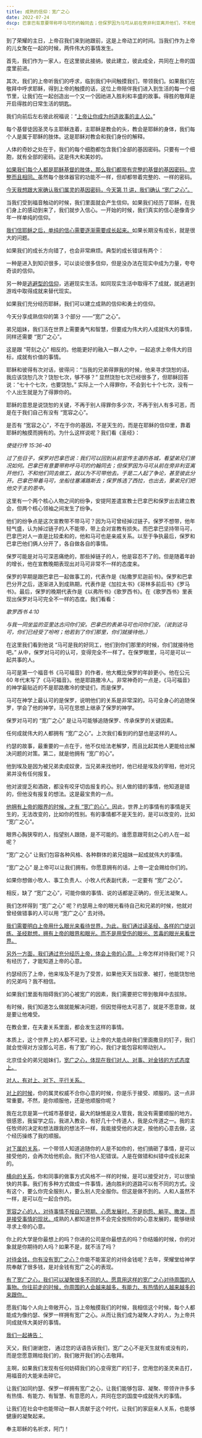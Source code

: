 ```yaml
---
title: 成熟的信仰：宽广之心
date: 2022-07-24
dscp: 巴拿巴有意要带称呼马可的约翰同去；但保罗因为马可从前在旁非利亚离开他们，不和他们同去做工，就以为不可带他去。于是二人起了争论，甚至彼此分开。巴拿巴带着马可，坐船往塞浦路斯去；保罗拣选了西拉，也出去，蒙弟兄们把他交于主的恩中。<br/><br/> 使徒行传 15:37-40
---
```


到了荣耀的主日，上帝召我们来到祂跟前，这是上帝动工的时间。当我们作为上帝的儿女聚在一起的时候，两件伟大的事情发生。

首先，我们作为一家人，在这里彼此接纳，彼此建立，彼此成全，共同在上帝的国度里前进。

其次，我们的上帝听我们的呼求，临到我们中间触摸我们，带领我们。如果我们在敬拜中呼求耶稣，得到上帝的触摸的话，这位上帝陪伴我们进入到生活的每一个细节里，让我们在一起创造出一个又一个因祂进入胜利和丰盛的故事。得胜的敬拜是开启得胜的日常生活的钥匙。

我们向前后左右彼此祝福说：“<u>上帝让你成为创造故事的主人公。</u>”

每个基督徒因圣灵与主耶稣连着，主耶稣是教会的头，教会是耶稣的身体，我们每个人是属于耶稣的肢体。这是耶稣对教会和我们身份的解释。

人体的奇妙之处在于，我们的每个细胞都包含我们全部的基因密码。只要有一个细胞，就有全部的密码。这是伟大和美妙的。

<u>如果我们每个人都是耶稣基督的肢体，那么我们都带有完整的基督的基因密码，完整而且相同。</u>虽然每个肢体器官的功能不一样，但却都带着完整的、一样的密码。

<u>今天我想跟大家确认我们属灵的基因密码，今天第 11 讲，我们确认 “宽广之心”。</u>

当我们受到福音触动的时候，我们里面就会产生信仰。如果我们经历了耶稣，在我们身上的感动到来了，我们就步入信心。一开始的时候，我们真实的信心是像青少年一样单纯的信仰。

<u>我们信耶稣之后，单纯的信心需要逐渐需要成长起来。</u>如果长期没有成长，就是很大的问题。

如果我们的成长方向错了，也会非常麻烦。典型的成长错误有两个：

一种是进入到知识很多，可以谈论很多信仰，但是没办法在现实中成为力量，夸夸奇谈的信仰。

另一种是<u>逃避型的信仰</u>，逃避现实生活。如同现实生活中取得不了成就，就逃避到游戏中取得成就来替代现实。

如果我们充分经历耶稣，我们可以建立成熟的信仰和勇士的信仰。

今天分享成熟信仰的第 3 个部分 ——“宽广之心”。

弟兄姐妹，我们活在世界上需要勇气和智慧，但要成为伟大的人成就伟大的事情，同样还需要 “宽广之心”。

这是跟 “苛刻之心” 相反的。他能更好的融入一群人之中，一起追求上帝伟大的目标，成就有价值的事情。

耶稣和彼得有次对话，彼得问：“当我的兄弟得罪我的时候，他来寻求饶恕的话，我应该饶恕几次？饶恕七次，够不够？” 显然饶恕七次已经很多了，但耶稣回答说：“七十个七次，也要饶恕。” 实际上一个人得罪你，不会到七十个七次，没有一个人出生就是为了得罪你的。

耶稣的意思是说饶恕的关键，不再于别人得罪你多少次，不再于别人有多可恶，而是在于我们自己有没有 “宽容之心”。

是否有 “宽容之心”，不在于你的基因，不是天生的，而是在耶稣的信仰里，靠着耶稣的触摸而拥有的。为什么这样说呢？我们看《圣经》：

*使徒行传 15:36-40*

*过了些日子，保罗对巴拿巴说：我们可以回到从前宣传主道的各城，看望弟兄们景况如何。巴拿巴有意要带称呼马可的约翰同去；但保罗因为马可从前在旁非利亚离开他们，不和他们同去做工，就以为不可带他去。于是二人起了争论，甚至彼此分开。巴拿巴带着马可，坐船往塞浦路斯去；保罗拣选了西拉，也出去，蒙弟兄们把他交于主的恩中。*

这里有一个两个核心人物之间的纷争，安提阿差遣宣教士巴拿巴和保罗出去建立教会，但两个核心领袖之间发生了纷争。

他们的纷争点是这次宣教带不带马可？因为马可曾经掉过链子。保罗不想带，他年轻气盛，认为掉过链子的人不能带，带上会对宣教有损失。而巴拿巴坚持带马可，巴拿巴对人一直是比较柔和的，他和马可也是亲戚关系。以至于争执最后，保罗和巴拿巴他们俩人分开了，各自做各自的事情。

保罗可能是对马可深恶痛绝的，那些掉链子的人，他是容忍不了的。但是随着年龄的增长，他在宣教晚期表现出对马可非常不一样的态度来。

保罗的早期是跟巴拿巴一起做事工的，代表作是《帖撒罗尼迦前书》。保罗和巴拿巴分开之后，逐渐进入到成熟期，代表作是《加拉太书》《哥林多前后书》《罗马书》。最后，保罗的晚期代表作是《以弗所书》《歌罗西书》。在《歌罗西书》里表现出保罗对马可完全不一样的态度。我们看看：

*歌罗西书 4:10*

*与我一同坐监的亚里达古问你们安。巴拿巴的表弟马可也问你们安。（说到这马可，你们已经受了吩咐；他若到了你们那里，你们就接待他。）*

在这里我们看到他说 “马可是我的好同工，他们到你们那里的时候，你们就接待他吧。” 从中，保罗对马可的认可，变得完全不一样了。在保罗眼里，马可是可以一起共事的人。

马可是第一个福音书《马可福音》的作者，他大概比保罗的年龄更小。他在公元 60 年代末写了《马可福音》。他是耶路撒冷人。非常神奇的一点是，《马可福音》的神学最贴近的不是耶路撒冷的使徒们，而是保罗。

马可在神学上最认可的是保罗，说明他们的关系是非常深的。马可全身心的追随保罗，学会了他的神学，马可在思想上继承了保罗的神学。 

保罗对马可的 “宽广之心” 是让马可能够追随保罗、传承保罗的关键因素。

任何成就伟大的人都拥有 “宽广之心”。上次我们看到的约瑟也是这样的人。

约瑟的故事，最重要的一点在于，他不仅给法老解梦，而且比起其他人更能给出解决问题的对策。第二，就是他拥有 “宽广的心”。

他到埃及是因为被兄弟卖成奴隶，当兄弟来找他时，他已经是埃及的宰相，他对兄弟并没有任何报复。

他对波提乏和酒政，都没有咬牙切齿报复的心。别人做的错的事情，他知道是错的，但他没有报复的想法。这是最宝贵的一点。

<u>他拥有上帝的眼界的时候，才有 “宽广的心”。</u>因此，世界上的事情有的事情是天生的，无法改变的，比如你的性别。有的事情都不是天生的，是可以改变的，比如 “宽广之心”。

眼界心胸狭窄的人，指望别人跟随，是不可能的。谁愿意跟苛刻之心的人在一起呢？

“宽广之心” 让我们包容各种风格、各种群体的弟兄姐妹一起成就伟大的事情。

“宽广之心” 是上帝可以让我们拥有。你愿意拥有的话，上帝一定会赐给你们的。

如果你想做小牧人、事工负责人、小牧人代表副代表，一定要有 “宽广之心”。

相反，缺了 “宽广之心”，可能你做的事情、说的话都是正确的，但无法凝聚人。

我们怎样得到 “宽广之心” 呢？约瑟用上帝的眼光看待自己和兄弟的时候，他就对曾经做错事的人可以用 “宽广之心” 去对待。

<u>我们需要明白上帝用什么眼光来看待世界，为此，我们通过读圣经、各样的门徒训练、圣经默想，拥有上帝的眼界和眼光。而不是用受伤的眼光、苦毒的眼光来看世界。</u>

<u>另外一方面，我们通过充分经历上帝，体会上帝的心意。</u>上帝怎样对待我们呢？只有经历了，才能知道上帝的心意。

约瑟经历了上帝，他来埃及不是为了受苦，如果他天天当奴隶、被打，他能饶恕他的兄弟吗？我不相信。

如果我们里面有阻碍我们的心被宽广的因素，我们需要把它带到敬拜中去拔除。

有时候，我们知道怎么做就能解决问题，但因觉得他太可恶了，就是不愿意做，就是要让他难受。

在教会里，在夫妻关系里面，都会发生这样的事情。

本质上，这个世界上的人都不可爱。让上帝的大能击碎我们里面撒旦的钉子，我们就会觉得对方没那么可恶，有了宽广的心，我们才能包容和带动别人。

北京佳全的弟兄姐妹们，<u>宽广之心，体现在我们对人、对事、对金钱的方式态度上。</u>

<u>对人，有对上、对下、平行关系。</u>

<u>对上的时候</u>，你的属灵权威不合你心意的时候，你是乐于接受、顺服的。这一点非常重要。不然，是你顺服他，还是他顺服你呢？

我在北京是第一代城市基督徒，最大的缺憾是没人管我，我没有需要顺服的地方。很感恩，我留学之后，我进入教会，有好几十个传道人，我是众传道之一。我的主任牧师的决定和想法跟我的想法不一样，我能接受他的决定，按他的心意去做，这个经历操练了我的顺服。

<u>对下属的关系</u>，一个带领人知道追随你的人是不如你的，他们搞砸了事情，是可以接受他的，会再次给他机会。我们不怕人犯错误。人是在做错和纠错中成长起来的。

<u>横向的关系</u>，你和同事的做事方式风格不一样的时候，是可以接受对方，可以很愉快的共事。我们有多种方式做成一件事情，通向胜利的道路可以有不同的方式。没有这个，要么你完全服别人，要么别人完全服你。但这是做不到的。人和人虽然不一样，是可以在一起合作的。

<u>宽容之心的人，对待事情不按自己预期、心愿发展时，不是抱怨、躺平、撒泼，而是接受事情的现状。</u>成熟的人都知道世界不会完全按照你的心意发展的，能够继续寻求上帝的心意。

你上的大学是你最想上的吗？你进的公司是你最想去的吗？你结婚的时候，你的对象就是你期待的人吗？如果不是，就不活了吗？

<u>对待金钱，你有没有宽广之心？</u>你能不能富足的对待金钱呢？去年，荣耀堂给神学院奉献了很多钱，是对金钱有宽广之心的表现。

<u>有了宽广之心，我们可以凝聚很多不同的人。愿意用这样的宽广之心对待周围的人事物。你往前走的时候，你周围的人会越来越多，有能力、有热情的人越来越多的来跟你。</u>

愿我们每个人向上帝敞开心，当上帝触摸我们的时候，我相信这个时候，每个人都能成为像约瑟、保罗一样拥有宽广之心。从而让我们成为凝聚人才的人，为上帝共同成就伟大美好的事情。

<u>我们一起祷告：</u>

天父，我们谢谢您， 通过您的话语告诉我们，宽广之心不是天生就有或没有的，而是您愿意赐给我们的，我们敞开我们的心去敬拜。

主啊，如果我们发现有任何妨碍我们的心变得宽广的钉子，您用您的圣灵来击打，用福音的大能来击碎它。

让我们如同约瑟、保罗一样拥有宽广之心，让我们能够包容、凝聚、带领许许多多有热情、有能力、有智慧、有意愿的人，共同在您的国度中成就伟大的事情。

让我们在社会中也能带动一群人贡献于这个时代，让我们的家庭亲人关系，也能够健康的凝聚起来。

奉主耶稣的名祈求，阿门！